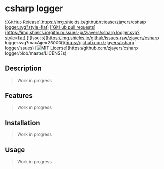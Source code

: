 # csharp logger

[![GitHub Release](https://img.shields.io/github/release/zjayers/csharp logger.svg?style=flat)]()
[![GitHub pull requests](https://img.shields.io/github/issues-pr/zjayers/csharp logger.svg?style=flat)]()
[![Issues](https://img.shields.io/github/issues-raw/zjayers/csharp logger.svg?maxAge=25000)](https://github.com/zjayers/csharp logger/issues)
[![MIT License](https://img.shields.io/apm/l/atomic-ui.svg?)](https://github.com/zjayers/csharp logger/blob/master/LICENSEs)

## Description
> Work in progress
## Features
> Work in progress
## Installation
> Work in progress
## Usage
> Work in progress
